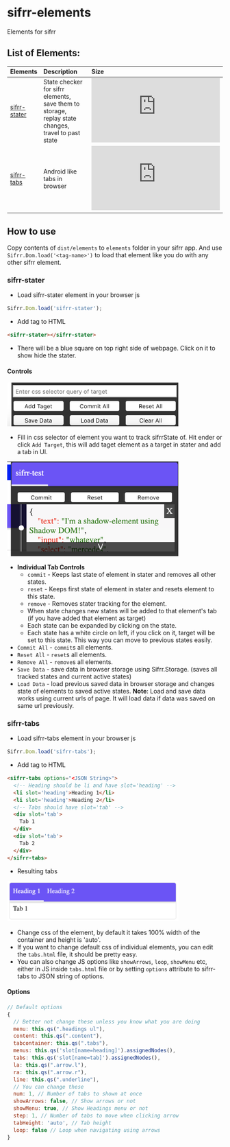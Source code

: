 # sifrr-elements

Elements for sifrr

## List of Elements:
| Elements | Description | Size |
| :------------- | :------------- | :-------------|
| [sifrr-stater](./elements/sifrr/stater.html) | State checker for sifrr elements, save them to storage, replay state changes, travel to past state | [![Minified + Gzipped](https://img.badgesize.io/sifrr/sifrr-elements/master/dist/elements/sifrr/stater.html?compression=gzip&maxAge=60)](./dist/elements/sifrr/stater.html) |
| [sifrr-tabs](./elements/sifrr/tabs.html) | Android like tabs in browser | [![Minified + Gzipped](https://img.badgesize.io/sifrr/sifrr-elements/master/dist/elements/sifrr/tabs.html?compression=gzip&maxAge=60)](./dist/elements/sifrr/tabs.html) |

## How to use
Copy contents of `dist/elements` to `elements` folder in your sifrr app. And use `Sifrr.Dom.load('<tag-name>')` to load that element like you do with any other sifrr element.

### sifrr-stater
- Load sifrr-stater element in your browser js
```js
Sifrr.Dom.load('sifrr-stater');
```
- Add tag to HTML
```html
<sifrr-stater></sifrr-stater>
```
- There will be a blue square on top right side of webpage. Click on it to show hide the stater.

#### Controls

<img src='./images/all_controls.png' title='controls' width='400'>

- Fill in css selector of element you want to track sifrrState of. Hit ender or click `Add Target`, this will add taget element as a target in stater and add a tab in UI.

<img src='./images/individual_controls.png' title='individual controls' width='400'>

- __Individual Tab Controls__
  - `commit` - Keeps last state of element in stater and removes all other states.
  - `reset` - Keeps first state of element in stater and resets element to this state.
  - `remove` - Removes stater tracking for the element.
  - When state changes new states will be added to that element's tab (if you have added that element as target)  
  - Each state can be expanded by clicking on the state.
  - Each state has a white circle on left, if you click on it, target will be set to this state. This way you can move to previous states easily.
- `Commit All` - `commit`s all elements.
- `Reset All` - `reset`s all elements.
- `Remove All` - `remove`s all elements.
- `Save Data` - save data in browser storage using Sifrr.Storage. (saves all tracked states and current active states)
- `Load Data` - load previous saved data in browser storage and changes state of elements to saved active states.
__Note__: Load and save data works using current urls of page. It will load data if data was saved on same url previously.

### sifrr-tabs
- Load sifrr-tabs element in your browser js
```js
Sifrr.Dom.load('sifrr-tabs');
```
- Add tag to HTML
```html
<sifrr-tabs options="<JSON String>">
  <!-- Heading should be li and have slot='heading' -->
  <li slot='heading'>Heading 1</li>
  <li slot='heading'>Heading 2</li>
  <!-- Tabs should have slot='tab' -->
  <div slot='tab'>
    Tab 1
  </div>
  <div slot='tab'>
    Tab 2
  </div>
</sifrr-tabs>
```
- Resulting tabs

<img src='./images/tabs.png' title='tab' width='400'>

- Change css of the element, by default it takes 100% width of the container and height is 'auto'.
- If you want to change default css of individual elements, you can edit the `tabs.html` file, it should be pretty easy.
- You can also change JS options like `showArrows`, `loop`, `showMenu` etc, either in JS inside `tabs.html` file or by setting `options` attribute to sifrr-tabs to JSON string of options.

#### Options
```js
// Default options
{
  // Better not change these unless you know what you are doing
  menu: this.qs(".headings ul"),
  content: this.qs(".content"),
  tabcontainer: this.qs(".tabs"),
  menus: this.qs('slot[name=heading]').assignedNodes(),
  tabs: this.qs('slot[name=tab]').assignedNodes(),
  la: this.qs(".arrow.l"),
  ra: this.qs(".arrow.r"),
  line: this.qs(".underline"),
  // You can change these
  num: 1, // Number of tabs to shown at once
  showArrows: false, // Show arrows or not
  showMenu: true, // Show Headings menu or not
  step: 1, // Number of tabs to move when clicking arrow
  tabHeight: 'auto', // Tab height
  loop: false // Loop when navigating using arrows
}
```
